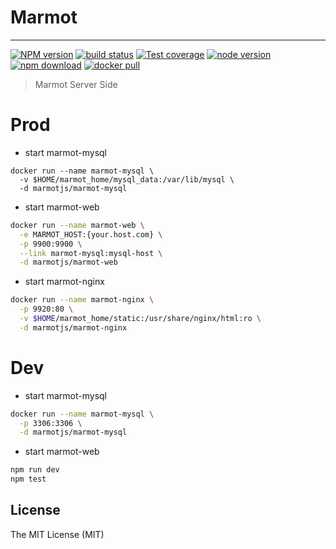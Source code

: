 # Marmot

---

[![NPM version][npm-image]][npm-url]
[![build status][travis-image]][travis-url]
[![Test coverage][coveralls-image]][coveralls-url]
[![node version][node-image]][node-url]
[![npm download][download-image]][download-url]
[![docker pull][docker-image]][docker-url]

[npm-image]: https://img.shields.io/npm/v/marmot-web.svg?style=flat-square
[npm-url]: https://npmjs.org/package/marmot-web
[travis-image]: https://img.shields.io/travis/macacajs/marmot-web.svg?style=flat-square
[travis-url]: https://travis-ci.org/macacajs/marmot-web
[coveralls-image]: https://img.shields.io/codecov/c/github/macacajs/marmot-web.svg?style=flat-square
[coveralls-url]: https://codecov.io/gh/macacajs/marmot-web
[node-image]: https://img.shields.io/badge/node.js-%3E=_8-green.svg?style=flat-square
[node-url]: http://nodejs.org/download/
[download-image]: https://img.shields.io/npm/dm/marmot-web.svg?style=flat-square
[download-url]: https://npmjs.org/package/marmot-web
[docker-image]: https://img.shields.io/docker/pulls/macacajs/marmot-web.svg?style=flat-square
[docker-url]: https://hub.docker.com/r/macacajs/marmot-web/

> Marmot Server Side

# Prod

- start marmot-mysql

```
docker run --name marmot-mysql \
  -v $HOME/marmot_home/mysql_data:/var/lib/mysql \
  -d marmotjs/marmot-mysql
```

- start marmot-web

```bash
docker run --name marmot-web \
  -e MARMOT_HOST:{your.host.com} \
  -p 9900:9900 \
  --link marmot-mysql:mysql-host \
  -d marmotjs/marmot-web
```

- start marmot-nginx

```bash
docker run --name marmot-nginx \
  -p 9920:80 \
  -v $HOME/marmot_home/static:/usr/share/nginx/html:ro \
  -d marmotjs/marmot-nginx
```

# Dev

- start marmot-mysql

```bash
docker run --name marmot-mysql \
  -p 3306:3306 \
  -d marmotjs/marmot-mysql
```

- start marmot-web

```bash
npm run dev
npm test
```

## License

The MIT License (MIT)
